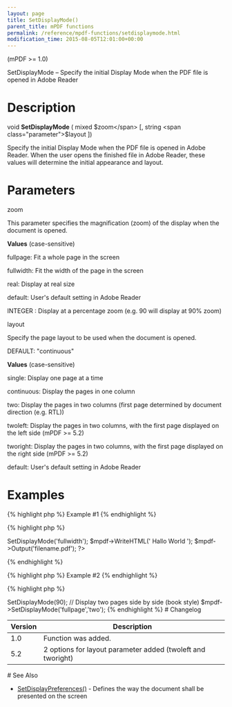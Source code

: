 ```yaml
---
layout: page
title: SetDisplayMode()
parent_title: mPDF functions
permalink: /reference/mpdf-functions/setdisplaymode.html
modification_time: 2015-08-05T12:01:00+00:00
---
```


(mPDF &gt;= 1.0)

SetDisplayMode – Specify the initial Display Mode when the PDF file is opened in Adobe Reader

# Description

void <b>SetDisplayMode</b> ( mixed <span class="parameter">$zoom</span> [, string <span class="parameter">$layout</span> ])

Specify the initial Display Mode when the PDF file is opened in Adobe Reader. When the user opens the finished file in Adobe Reader, these values will determine the initial appearance and layout.

# Parameters

<span class="parameter">zoom</span>

This parameter specifies the magnification (zoom) of the display when the document is opened.

<b>Values</b> (case-sensitive)

fullpage: Fit a whole page in the screen

fullwidth: Fit the width of the page in the screen

real: Display at real size

default: User's default setting in Adobe Reader

<span class="smallblock">INTEGER</span> : Display at a percentage zoom (e.g. 90 will display at 90% zoom)

<span class="parameter">layout</span>

Specify the page layout to be used when the document is opened.

<span class="smallblock">DEFAULT</span>: "continuous"

<b>Values</b> (case-sensitive)

single: Display one page at a time

continuous: Display the pages in one column

two: Display the pages in two columns (first page determined by document direction (e.g. RTL))

twoleft: Display the pages in two columns, with the first page displayed on the left side (mPDF &gt;= 5.2)

tworight: Display the pages in two columns, with the first page displayed on the right side (mPDF &gt;= 5.2)

default: User's default setting in Adobe Reader

# Examples

{% highlight php %}
Example #1
{% endhighlight %}

{% highlight php %}
<?php

$mpdf=new mPDF();

$mpdf->SetDisplayMode('fullwidth');

$mpdf->WriteHTML('
Hallo World
');

$mpdf->Output('filename.pdf');

?>
{% endhighlight %}

{% highlight php %}
Example #2
{% endhighlight %}

{% highlight php %}
<?php

// Display at 90% zoom - note the 90 is a number not a string

$mpdf->SetDisplayMode(90);

// Display two pages side by side (book style)

$mpdf->SetDisplayMode('fullpage','two');
{% endhighlight %}

# Changelog

<table class="table"> <thead>
<tr> <th>Version</th><th>Description</th> </tr>
</thead> <tbody>
<tr>
<td>1.0</td>
<td>

Function was added.

</td>
</tr>
<tr>
<td>5.2</td>
<td>2 options for layout parameter added (twoleft and tworight)

</td>
</tr>
</tbody> </table>

# See Also

<ul>
<li class="manual_boxlist"><a href="{{ "/reference/mpdf-functions/setdisplaypreferences.html" | prepend: site.baseurl }}">SetDisplayPreferences()</a> - Defines the way the document shall be presented on the screen</li>
</ul>

